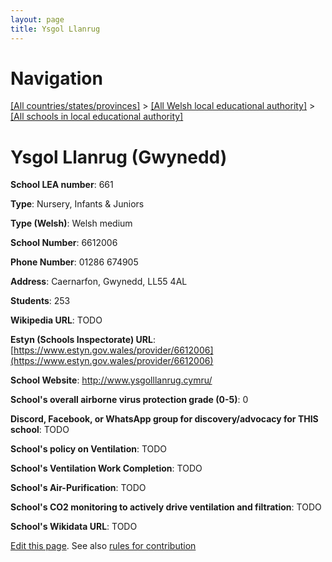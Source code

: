```yaml
---
layout: page
title: Ysgol Llanrug
---
```

# Navigation

[[All countries/states/provinces]](../../..) > [[All Welsh local educational authority]](../..) > [[All schools in local educational authority]](..)

# Ysgol Llanrug (Gwynedd)

**School LEA number**: 661

**Type**: Nursery, Infants & Juniors

**Type (Welsh)**: Welsh medium

**School Number**: 6612006

**Phone Number**: 01286 674905

**Address**: Caernarfon, Gwynedd, LL55 4AL

**Students**: 253

**Wikipedia URL**: TODO

**Estyn (Schools Inspectorate) URL**: [https://www.estyn.gov.wales/provider/6612006](https://www.estyn.gov.wales/provider/6612006)

**School Website**: http://www.ysgolllanrug.cymru/

**School's overall airborne virus protection grade (0-5)**: 0

**Discord, Facebook, or WhatsApp group for discovery/advocacy for THIS school**: TODO

**School's policy on Ventilation**: TODO

**School's Ventilation Work Completion**: TODO

**School's Air-Purification**: TODO

**School's CO2 monitoring to actively drive ventilation and filtration**: TODO

**School's Wikidata URL**: TODO




[Edit this page](https://github.com/ventilate-schools/Wales/edit/prif/./Gwynedd/Ysgol_Llanrug.md). See also [rules for contribution](../../../contribution-rules/)
